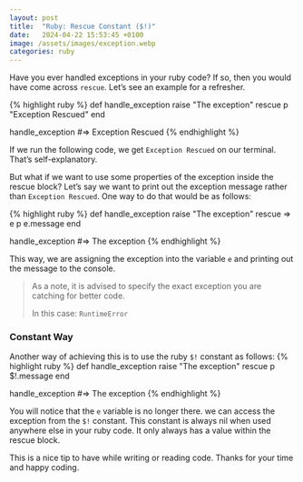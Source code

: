 ```yaml
---
layout: post
title:  "Ruby: Rescue Constant ($!)"
date:   2024-04-22 15:53:45 +0100
image: /assets/images/exception.webp
categories: ruby
---
```


Have you ever handled exceptions in your ruby code? If so, then you would have come across `rescue`. Let’s see an example for a refresher.

{% highlight ruby %}
def handle_exception
  raise "The exception"
rescue
  p "Exception Rescued"
end


handle_exception      #=> Exception Rescued
{% endhighlight %}

If we run the following code, we get `Exception Rescued` on our terminal. That’s self-explanatory.

But what if we want to use some properties of the exception inside the rescue block? Let’s say we want to print out the exception message rather than `Exception Rescued`. One way to do that would be as follows:

{% highlight ruby %}
def handle_exception
  raise "The exception"
rescue => e
  p e.message
end

handle_exception      #=> The exception
{% endhighlight %}

This way, we are assigning the exception into the variable `e` and printing out the message to the console.

> As a note, it is advised to specify the exact exception you are catching for better code.
>
> In this case: `RuntimeError`

### Constant Way

Another way of achieving this is to use the ruby `$!` constant as follows:
{% highlight ruby %}
def handle_exception
  raise "The exception"
rescue
  p $!.message
end

handle_exception      #=> The exception
{% endhighlight %}

You will notice that the `e` variable is no longer there. we can access the exception from the `$!` constant. This constant is always nil when used anywhere else in your ruby code. It only always has a value within the rescue block.

This is a nice tip to have while writing or reading code. Thanks for your time and happy coding.
